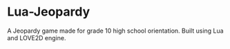 # Lua-Jeopardy
A Jeopardy game made for grade 10 high school orientation. Built using Lua and LOVE2D engine.